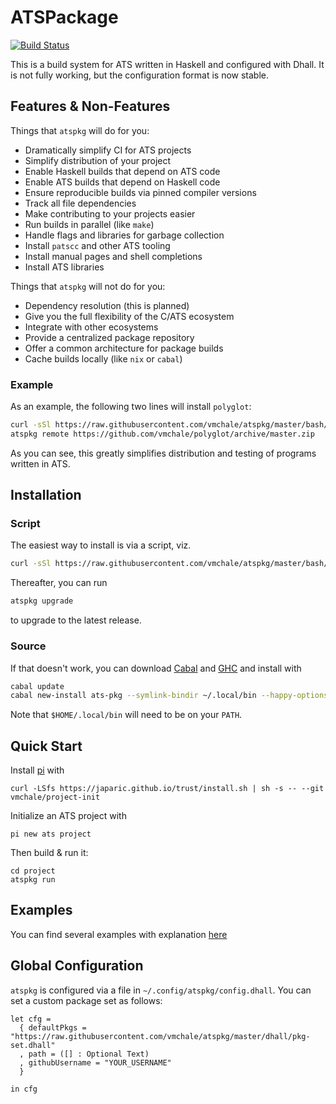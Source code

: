 # ATSPackage

[![Build Status](https://travis-ci.org/vmchale/atspkg.svg?branch=master)](https://travis-ci.org/vmchale/atspkg)

This is a build system for ATS written in Haskell and configured with Dhall. It
is not fully working, but the configuration format is now stable.

## Features & Non-Features

Things that `atspkg` will do for you:

  * Dramatically simplify CI for ATS projects
  * Simplify distribution of your project
  * Enable Haskell builds that depend on ATS code
  * Enable ATS builds that depend on Haskell code
  * Ensure reproducible builds via pinned compiler versions
  * Track all file dependencies
  * Make contributing to your projects easier
  * Run builds in parallel (like `make`)
  * Handle flags and libraries for garbage collection
  * Install `patscc` and other ATS tooling
  * Install manual pages and shell completions
  * Install ATS libraries

Things that `atspkg` will not do for you:

  * Dependency resolution (this is planned)
  * Give you the full flexibility of the C/ATS ecosystem
  * Integrate with other ecosystems
  * Provide a centralized package repository
  * Offer a common architecture for package builds
  * Cache builds locally (like `nix` or `cabal`)

### Example

As an example, the following two lines will install `polyglot`:

```bash
curl -sSl https://raw.githubusercontent.com/vmchale/atspkg/master/bash/install.sh | bash -s
atspkg remote https://github.com/vmchale/polyglot/archive/master.zip
```

As you can see, this greatly simplifies distribution and testing of programs
written in ATS.

## Installation

### Script

The easiest way to install is via a script, viz.

```bash
curl -sSl https://raw.githubusercontent.com/vmchale/atspkg/master/bash/install.sh | bash -s
```

Thereafter, you can run

```bash
atspkg upgrade
```

to upgrade to the latest release.

### Source

If that doesn't work, you can download
[Cabal](https://www.haskell.org/cabal/download.html) and
[GHC](https://www.haskell.org/ghc/download.html) and install with

```bash
cabal update
cabal new-install ats-pkg --symlink-bindir ~/.local/bin --happy-options='-gcsa' --alex-options='-g'
```

Note that `$HOME/.local/bin` will need to be on your `PATH`.

## Quick Start

Install [pi](http://github.com/vmchale/project-init) with

```
curl -LSfs https://japaric.github.io/trust/install.sh | sh -s -- --git vmchale/project-init
```

Initialize an ATS project with

```
pi new ats project
```

Then build & run it:

```
cd project
atspkg run
```

## Examples

You can find several examples with explanation
[here](https://github.com/vmchale/atspkg/blob/master/EXAMPLES.md)

## Global Configuration

`atspkg` is configured via a file in `~/.config/atspkg/config.dhall`. You can
set a custom package set as follows:

```
let cfg = 
  { defaultPkgs = "https://raw.githubusercontent.com/vmchale/atspkg/master/dhall/pkg-set.dhall"
  , path = ([] : Optional Text)
  , githubUsername = "YOUR_USERNAME"
  }

in cfg
```
